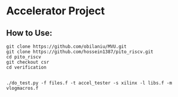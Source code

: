 # Accelerator Project 

## How to Use:
    
    git clone https://github.com/obilaniu/MVU.git
    git clone https://github.com/hossein1387/pito_riscv.git
    cd pito_riscv
    git checkout csr
    cd verification


	./do_test.py -f files.f -t accel_tester -s xilinx -l libs.f -m vlogmacros.f
        
